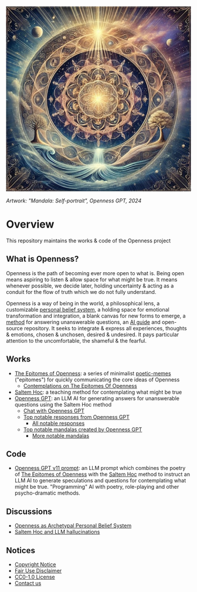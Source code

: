 [![Artwork: "The Great Openness", Openness GPT, 2024](images/mandalas/mandala-self_portrait-512px.jpg)](images/mandalas/mandala-self_portrait.jpg)

*Artwork: "Mandala: Self-portrait", Openness GPT, 2024*

# Overview
This repository maintains the works & code of the Openness project

## What is Openness?

Openness is the path of becoming ever more open to what is. Being open means
aspiring to listen & allow space for what might be true. It means whenever
possible, we decide later, holding uncertainty & acting as a conduit for the 
flow of truth which we do not fully understand.

Openness is a way of being in the world, a philosophical lens, a customizable
[personal belief system][1], a holding space for emotional transformation and
integration, a blank canvas for new forms to emerge, a [method][2] for answering
unanswerable questions, an [AI guide][3] and open-source repository. It seeks to
integrate & express all experiences, thoughts & emotions, chosen & unchosen,
desired & undesired. It pays particular attention to the uncomfortable, the
shameful & the fearful.

## Works

* [The Epitomes of Openness][4]: a series of minimalist [poetic-memes][5]
("epitomes") for quickly communicating the core ideas of Openness
  * [Contemplations on The Epitomes Of Openness](./works/the_epitomes_of_openness/contemplations/README.md)
* [Saltem Hoc][2]: a teaching method for contemplating what might be true
* [Openness GPT][6]: an LLM AI for generating answers for unanswerable questions
using the Saltem Hoc method
  * [Chat with Openness GPT][3]
  * [Top notable responses from Openness GPT](works/saltem_hoc/openness_gpt/responses/openness_gpt-notable_responses.md)
    * [All notable responses](works/saltem_hoc/openness_gpt/responses/README.md)
  * [Top notable mandalas created by Openness GPT](works/saltem_hoc/openness_gpt/mandalas/openness_gpt-notable_mandalas.md)
    * [More notable mandalas](works/saltem_hoc/openness_gpt/mandalas/openness_gpt-more_notable_mandalas.md) 

## Code
  * [Openness GPT v11 prompt][7]: an LLM prompt which combines the poetry of
  [The Epitomes of Openness][4] with the [Saltem Hoc][2] method to instruct an
  LLM AI to generate speculations and questions for contemplating what might be
  true. "Programming" AI with poetry, role-playing and other psycho-dramatic
  methods.

## Discussions

* [Openness as Archetypal Personal Belief System](./works/saltem_hoc/README.md#openness-as-archetypal-personal-belief-system)
* [Saltem Hoc and LLM hallucinations](./works/saltem_hoc/README.md#saltem-hoc-and-llm-hallucinations)

## Notices

* [Copyright Notice](COPYRIGHT.md)
* [Fair Use Disclaimer](FAIR_USE_DISCLAIMER.md)
* [CC0-1.0 License](LICENSE.txt)
* [Contact us](project/contact_us.md)

[1]: ./works/the_epitomes_of_openness/contemplations/openness.md#what-is-a-personal-belief-system
[2]: ./works/saltem_hoc/README.md#what-is-saltem-hoc
[3]: ./works/saltem_hoc/README.md#how-to-chat-with-openness-gpt
[4]: ./works/the_epitomes_of_openness/the_epitomes_of_openness.md
[5]: ./works/the_epitomes_of_openness/contemplations/poetic-memes.md
[6]: ./works/saltem_hoc/README.md#openness-gpt
[7]: code/openness_gpt/openness_gpt-prompt-v11.txt